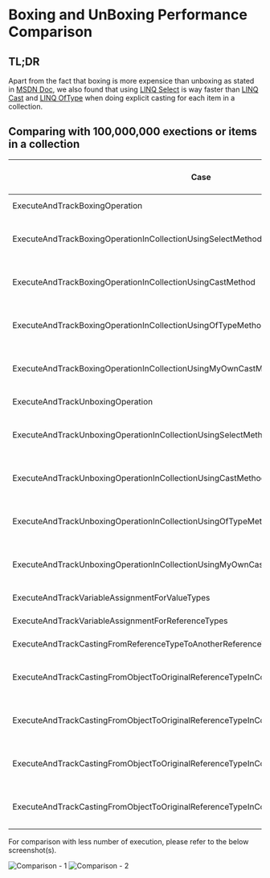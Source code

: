 # Boxing and UnBoxing Performance Comparison

## TL;DR

Apart from the fact that boxing is more expensice than unboxing as stated in [MSDN Doc](https://docs.microsoft.com/en-us/dotnet/framework/performance/performance-tips#boxing-and-unboxing), we also found that using [LINQ Select](https://github.com/microsoft/referencesource/blob/master/System.Core/System/Linq/Enumerable.cs#L38) is way faster than [LINQ Cast](https://github.com/microsoft/referencesource/blob/master/System.Core/System/Linq/Enumerable.cs#L1031) and [LINQ OfType](https://github.com/microsoft/referencesource/blob/master/System.Core/System/Linq/Enumerable.cs#L1020) when doing explicit casting for each item in a collection.

## Comparing with 100,000,000 exections or items in a collection

|Case|Type|Total time elapsed|Average time per execution|
|----|----|-----------------:|-------------------------:|
|ExecuteAndTrackBoxingOperation|Multiple Executions|736 ms|0.00000736 ms|
|ExecuteAndTrackBoxingOperationInCollectionUsingSelectMethod|Single Execution For Each Item|6266 ms|0.00006266 ms|
|ExecuteAndTrackBoxingOperationInCollectionUsingCastMethod|Single Execution For Each Item|13401 ms|0.00013401 ms|
|ExecuteAndTrackBoxingOperationInCollectionUsingOfTypeMethod|Single Execution For Each Item|14133 ms|0.00014133 ms|
|ExecuteAndTrackBoxingOperationInCollectionUsingMyOwnCastMethod|Single Execution For Each Item|8965 ms|0.00008965 ms|
|ExecuteAndTrackUnboxingOperation|Multiple Executions|460 ms|0.0000046 ms|
|ExecuteAndTrackUnboxingOperationInCollectionUsingSelectMethod|Single Execution For Each Item|657 ms|0.00000657 ms|
|ExecuteAndTrackUnboxingOperationInCollectionUsingCastMethod|Single Execution For Each Item|2817 ms|0.00002817 ms|
|ExecuteAndTrackUnboxingOperationInCollectionUsingOfTypeMethod|Single Execution For Each Item|2876 ms|0.00002876 ms|
|ExecuteAndTrackUnboxingOperationInCollectionUsingMyOwnCastMethod|Single Execution For Each Item|3255 ms|0.00003255 ms|
|ExecuteAndTrackVariableAssignmentForValueTypes|Multiple Executions|356 ms|0.00000356 ms|
|ExecuteAndTrackVariableAssignmentForReferenceTypes|Multiple Executions|342 ms|0.00000342 ms|
|ExecuteAndTrackCastingFromReferenceTypeToAnotherReferenceType|Multiple Executions|327 ms|0.00000327 ms|
|ExecuteAndTrackCastingFromObjectToOriginalReferenceTypeInCollectionUsingSelectMethod|Single Execution For Each Item|971 ms|0.00000971 ms|
|ExecuteAndTrackCastingFromObjectToOriginalReferenceTypeInCollectionUsingCastMethod|Single Execution For Each Item|4020 ms|0.0000402 ms|
|ExecuteAndTrackCastingFromObjectToOriginalReferenceTypeInCollectionUsingOfTypeMethod|Single Execution For Each Item|4625 ms|0.00004625 ms|
|ExecuteAndTrackCastingFromObjectToOriginalReferenceTypeInCollectionUsingMyOwnCastMethod|Single Execution For Each Item|3921 ms|0.00003921 ms|

For comparison with less number of execution, please refer to the below screenshot(s).

![Comparison - 1](https://user-images.githubusercontent.com/12688884/102488954-8685ae00-40b8-11eb-802e-d307a12bd4f7.PNG)
![Comparison - 2](https://user-images.githubusercontent.com/12688884/102488959-884f7180-40b8-11eb-88f1-752492163a79.PNG)